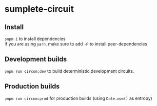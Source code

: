 # sumplete-circuit

## Install

`pnpm i` to install dependencies  
If you are using `yarn`, make sure to add `-P` to install peer-dependencies

## Development builds

`pnpm run circom:dev` to build deterministic development circuits.

## Production builds

`pnpm run circom:prod` for production builds (using `Date.now()` as entropy)
